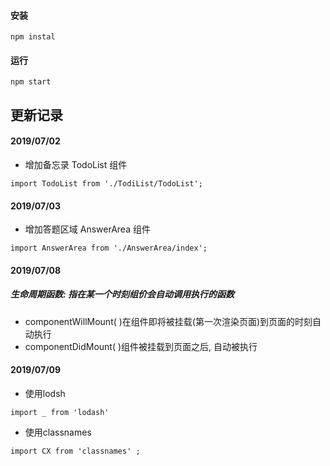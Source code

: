 
#### 安装 
```
npm instal
```
#### 运行
```
npm start
```
## 更新记录
#### 2019/07/02  
- 增加备忘录 TodoList 组件
```
import TodoList from './TodiList/TodoList';
```
#### 2019/07/03
- 增加答题区域 AnswerArea 组件
```
import AnswerArea from './AnswerArea/index';
```
#### 2019/07/08 
##### 生命周期函数: 指在某一个时刻组价会自动调用执行的函数
- componentWillMount( )在组件即将被挂载(第一次渲染页面)到页面的时刻自动执行
- componentDidMount( )组件被挂载到页面之后, 自动被执行

#### 2019/07/09
- 使用lodsh 
```
import _ from 'lodash'
```
- 使用classnames 
```
import CX from 'classnames' ;
```